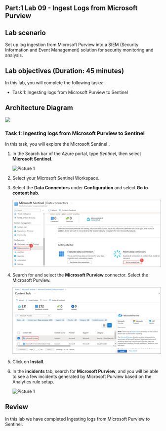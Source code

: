 ## Part:1 Lab 09 - Ingest Logs from Microsoft Purview

## Lab scenario
Set up log ingestion from Microsoft Purview into a SIEM (Security Information and Event Management) solution for security monitoring and analysis.

## Lab objectives (Duration: 45 minutes)
In this lab, you will complete the following tasks:
- Task 1: Ingesting logs from Microsoft Purview to Sentinel

## Architecture Diagram

   ![](../media/lab08.png)

### Task 1: Ingesting logs from Microsoft Purview to Sentinel 

In this task, you will explore the Microsoft Sentinel .

1. In the Search bar of the Azure portal, type *Sentinel*, then select **Microsoft Sentinel**.

     ![Picture 1](../media/image_7.png)

2. Select your Microsoft Sentinel Workspace.

3. Select the **Data Connectors** under **Configuration** and select **Go to content hub**.
   
     ![Picture 1](../media/image_34.png)
   
5. Search for and select the **Microsoft Purview** connector. Select the Microsoft Purview.

   ![Picture 1](../media/image_30.png)

6. Click on **Install**.

7. In the **incidents** tab, search for **Microsoft Purview**, and you will be able to see a few incidents generated by Microsoft Purview based on the Analytics rule setup.

   ![Picture 1](../media/Sentinel_course_incidents_3.png)

## Review
In this lab we have completed Ingesting logs from Microsoft Purview to Sentinel.
